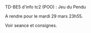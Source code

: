 TD-BE5 d'info tc2 (POO) : Jeu du Pendu

A rendre pour le mardi 29 mars 23h55.

Voir seance et consignes.